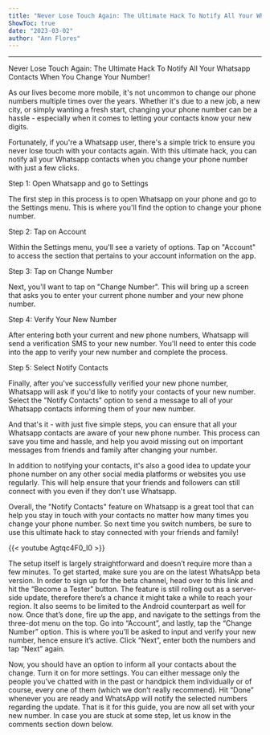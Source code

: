 ```yaml
---
title: "Never Lose Touch Again: The Ultimate Hack To Notify All Your Whatsapp Contacts When You Change Your Number!"
ShowToc: true 
date: "2023-03-02"
author: "Ann Flores"
---
```

*****
Never Lose Touch Again: The Ultimate Hack To Notify All Your Whatsapp Contacts When You Change Your Number!

As our lives become more mobile, it's not uncommon to change our phone numbers multiple times over the years. Whether it's due to a new job, a new city, or simply wanting a fresh start, changing your phone number can be a hassle - especially when it comes to letting your contacts know your new digits.

Fortunately, if you're a Whatsapp user, there's a simple trick to ensure you never lose touch with your contacts again. With this ultimate hack, you can notify all your Whatsapp contacts when you change your phone number with just a few clicks.

Step 1: Open Whatsapp and go to Settings

The first step in this process is to open Whatsapp on your phone and go to the Settings menu. This is where you'll find the option to change your phone number.

Step 2: Tap on Account

Within the Settings menu, you'll see a variety of options. Tap on "Account" to access the section that pertains to your account information on the app.

Step 3: Tap on Change Number

Next, you'll want to tap on "Change Number". This will bring up a screen that asks you to enter your current phone number and your new phone number.

Step 4: Verify Your New Number

After entering both your current and new phone numbers, Whatsapp will send a verification SMS to your new number. You'll need to enter this code into the app to verify your new number and complete the process.

Step 5: Select Notify Contacts

Finally, after you've successfully verified your new phone number, Whatsapp will ask if you'd like to notify your contacts of your new number. Select the "Notify Contacts" option to send a message to all of your Whatsapp contacts informing them of your new number.

And that's it - with just five simple steps, you can ensure that all your Whatsapp contacts are aware of your new phone number. This process can save you time and hassle, and help you avoid missing out on important messages from friends and family after changing your number.

In addition to notifying your contacts, it's also a good idea to update your phone number on any other social media platforms or websites you use regularly. This will help ensure that your friends and followers can still connect with you even if they don't use Whatsapp.

Overall, the "Notify Contacts" feature on Whatsapp is a great tool that can help you stay in touch with your contacts no matter how many times you change your phone number. So next time you switch numbers, be sure to use this ultimate hack to stay connected with your friends and family!

{{< youtube Agtqc4F0_I0 >}} 




The setup itself is largely straightforward and doesn’t require more than a few minutes. To get started, make sure you are on the latest WhatsApp beta version. In order to sign up for the beta channel, head over to this link and hit the “Become a Tester” button. The feature is still rolling out as a server-side update, therefore there’s a chance it might take a while to reach your region. It also seems to be limited to the Android counterpart as well for now.
Once that’s done, fire up the app, and navigate to the settings from the three-dot menu on the top. Go into “Account”, and lastly, tap the “Change Number” option. This is where you’ll be asked to input and verify your new number, hence ensure it’s active. Click “Next”, enter both the numbers and tap “Next” again.

Now, you should have an option to inform all your contacts about the change. Turn it on for more settings. You can either message only the people you’ve chatted with in the past or handpick them individually or of course, every one of them (which we don’t really recommend). Hit “Done” whenever you are ready and WhatsApp will notify the selected numbers regarding the update.
That is it for this guide, you are now all set with your new number. In case you are stuck at some step, let us know in the comments section down below.




